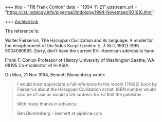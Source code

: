 +++
title = "116 Frank Conlon"
date = "1994-11-21"
upstream_url = "https://list.indology.info/pipermail/indology/1994-November/001616.html"

+++
[Archive link](https://list.indology.info/pipermail/indology/1994-November/001616.html)

The reference is:

Walter Fairservis, The Harappan Civilization and its language: A model 
for the decipherment of the Indus Script
(Leiden: E. J. Brill, 1992)  ISBN 9004090665.
Sorry, don't have the current Brill American address to hand.



Frank F. Conlon
Professor of History
University of Washington
Seattle, WA 98195
Co-moderator of H-ASIA
<conlon at u.washington.edu>


On Mon, 21 Nov 1994, Bennett Blumenberg wrote:

> I would most appreciate a full reference to the recent (?1992) 
> book by Fairservis about the Harappan Civilization script.
> ISBN number would also be of use as would a US address for EJ 
> Brill the publisher.
> 
> With many thanks in advance.
> 
> Ben Blumenberg - bennett at pipeline.com
> 
>  
> 





